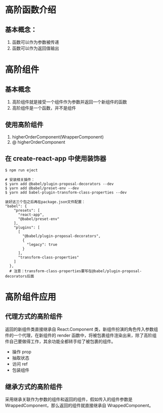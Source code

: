# 高阶函数介绍

## 基本概念：

1. 函数可以作为参数被传递
2. 函数可以作为返回值输出

# 高阶组件

## 基本概念

1. 高阶组件就是接受一个组件作为参数并返回一个新组件的函数
2. 高阶组件是一个函数，并不是组件

## 使用高阶组件

1. higherOrderComponent(WrapperComponent)
2. @ higherOrderComponent 

## 在 create-react-app 中使用装饰器

```shell
$ npm run eject

# 安装相关插件：
$ yarn add @babel/plugin-proposal-decorators --dev
$ yarn add @babel/preset-env --dev
$ yarn add babel-plugin-transform-class-properties --dev

装好这三个包之后再在package.json文件配置：
"babel": {
    "presets": [
      "react-app",
      "@babel/preset-env"
    ],
    "plugins": [
      [
        "@babel/plugin-proposal-decorators",
        {
          "legacy": true
        }
      ],
      "transform-class-properties"
    ]
  },
  # 注意：transform-class-properties要写在@babel/plugin-proposal-decorators后面
```

# 高阶组件应用

## 代理方式的高阶组件

返回的新组件类直接继承自 React.Component 类，新组件扮演的角色传入参数组件的一个代理，在新组件的 render 函数中，将被包裹组件渲染出来，除了高阶组件自己要做得工作，其余功能全都转手给了被包裹的组件。

* 操作 prop
* 抽取状态
* 访问 ref
* 包装组件

## 继承方式的高阶组件

采用继承关联作为参数的组件和返回的组件，假如传入的组件参数是 WrappedComponent，那么返回的组件就直接继承自 WrappedComponent。

